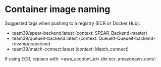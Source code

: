# Container image naming

Suggested tags when pushing to a registry (ECR or Docker Hub):

- team39/spear-backend:latest  (context: SPEAR_Backend-master)
- team39/queueit-backend:latest (context: QueueIt-Queueit-backend-revamp/capstone)
- team39/match-connect:latest (context: Match_connect)

If using ECR, replace with: <aws_account_id>.dkr.ecr.<region>.amazonaws.com/<repo>:<tag>
